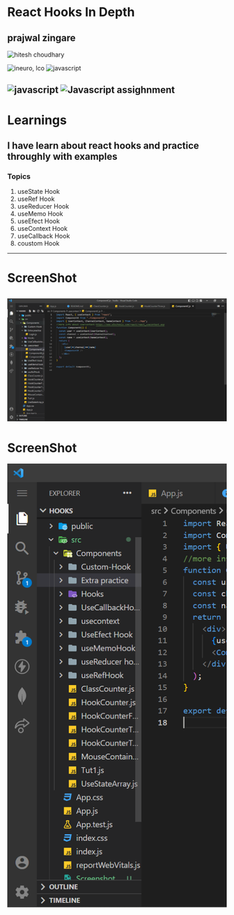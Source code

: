 # React Hooks In Depth
## prajwal zingare

![hitesh choudhary](https://img.shields.io/badge/Prajwal--Zingare-JS--Developer-yellow)

![ineuro, lco](https://img.shields.io/badge/CodeEvolution-red)
![javascript](https://img.shields.io/badge/javascript-orange)

![javascript](https://img.shields.io/badge/React-blue)
![Javascript assighnment](https://img.shields.io/badge/React-Hooks-blue)
---
# Learnings

## I have learn about react hooks and practice throughly with examples

### Topics

1. useState Hook
2. useRef Hook
3. useReducer Hook
4. useMemo Hook
5. useEfect Hook
6. useContext Hook
7. useCallback Hook
8. coustom Hook



---
# ScreenShot

![myproject](/src/Screenshot%202022-12-05%20112139.png)
---
# ScreenShot

![myproject](/src/Screenshot%202022-12-05%20112222.png)
